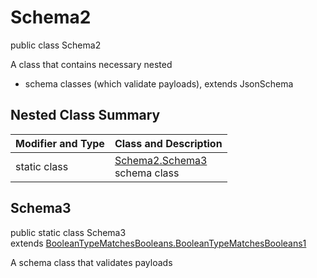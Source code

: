 # Schema2
public class Schema2

A class that contains necessary nested
- schema classes (which validate payloads), extends JsonSchema

## Nested Class Summary
| Modifier and Type | Class and Description |
| ----------------- | ---------------------- |
| static class | [Schema2.Schema3](#schema3)<br> schema class |

## Schema3
public static class Schema3<br>
extends [BooleanTypeMatchesBooleans.BooleanTypeMatchesBooleans1](../../../../../../../../components/schemas/BooleanTypeMatchesBooleans.md#booleantypematchesbooleans1)

A schema class that validates payloads
